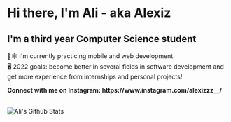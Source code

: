 <h1>Hi there, I'm Ali - aka Alexiz</h1>
<h2>I'm a third year Computer Science student</h2>
<p>📱🕸 I'm currently practicing mobile and web development.<br>
🖥 2022 goals: become better in several fields in software development and get more experience from internships and personal projects!<br></p>
<p><b>Connect with me on Instagram: https://www.instagram.com/alexizzz__/</b></p>
<br>
<img align ="left" alt = "Ali's Github Stats" src ="https://github-readme-stats.vercel.app/api?username=alialzein01&show_icons=true" />
